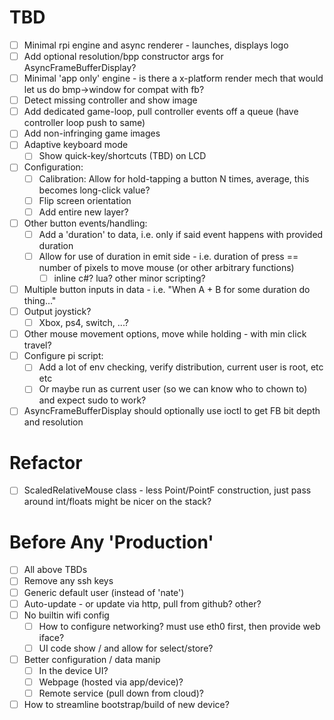 # TBD
- [ ] Minimal rpi engine and async renderer - launches, displays logo
- [ ] Add optional resolution/bpp constructor args for AsyncFrameBufferDisplay?
- [ ] Minimal 'app only' engine - is there a x-platform render mech that would let us do bmp->window for compat with fb?
- [ ] Detect missing controller and show image
- [ ] Add dedicated game-loop, pull controller events off a queue (have controller loop push to same)
- [ ] Add non-infringing game images
- [ ] Adaptive keyboard mode
	- [ ] Show quick-key/shortcuts (TBD) on LCD
- [ ] Configuration:
	- [ ] Calibration: Allow for hold-tapping a button N times, average, this becomes long-click value?
	- [ ] Flip screen orientation
	- [ ] Add entire new layer?
- [ ] Other button events/handling:
	- [ ] Add a 'duration' to data, i.e. only if said event happens with provided duration
	- [ ] Allow for use of duration in emit side - i.e. duration of press == number of pixels to move mouse (or other arbitrary functions)
		- [ ] inline c#? lua? other minor scripting? 
- [ ] Multiple button inputs in data - i.e. "When A + B for some duration do thing..."
- [ ] Output joystick? 
	- [ ] Xbox, ps4, switch, ...?
- [ ] Other mouse movement options, move while holding - with min click travel?
- [ ] Configure pi script:
	- [ ] Add a lot of env checking, verify distribution, current user is root, etc etc
	- [ ] Or maybe run as current user (so we can know who to chown to) and expect sudo to work?
- [ ] AsyncFrameBufferDisplay should optionally use ioctl to get FB bit depth and resolution
		
# Refactor
- [ ] ScaledRelativeMouse class - less Point/PointF construction, just pass around int/floats might be nicer on the stack?

# Before Any 'Production'
- [ ] All above TBDs
- [ ] Remove any ssh keys
- [ ] Generic default user (instead of 'nate')
- [ ] Auto-update - or update via http, pull from github? other?
- [ ] No builtin wifi config 
	- [ ] How to configure networking? must use eth0 first, then provide web iface? 
	- [ ] UI code show / and allow for select/store?
- [ ] Better configuration / data manip
	- [ ] In the device UI?
	- [ ] Webpage (hosted via app/device)?
	- [ ] Remote service (pull down from cloud)?
- [ ] How to streamline bootstrap/build of new device?